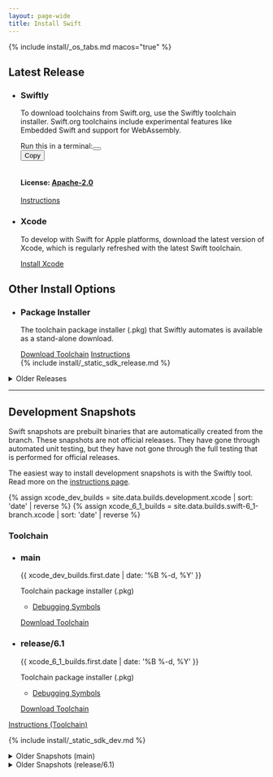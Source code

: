 ```yaml
---
layout: page-wide
title: Install Swift
---
```


{% include install/_os_tabs.md macos="true" %}

## Latest Release
<ul class="grid-level-0 grid-layout-1-column">
  <li class="grid-level-1 featured">
    <h3>Swiftly</h3>
  <p class="description">
    To download toolchains from Swift.org, use the Swiftly toolchain installer. Swift.org toolchains include experimental features like Embedded Swift and support for WebAssembly.
  </p>
  <div class="shellcode-intro">Run this in a terminal:<button id="shell" class="toggle"></button></div>
  <div class="language-plaintext highlighter-rouge"><div class="highlight"><button>Copy</button><pre style="white-space: initial;" class="highlight"><code id="shellcode"></code></pre></div></div>
  <h4>License: <a href="https://raw.githubusercontent.com/swiftlang/swiftly/refs/heads/main/LICENSE.txt">Apache-2.0</a></h4>
  <a href="/install/macos/swiftly" class="cta-secondary">Instructions</a>
  </li>
</ul>
<ul class="grid-level-0 grid-layout-1-column">
  <li class="grid-level-1">
    <h3>Xcode</h3>
    <p class="description">
      To develop with Swift for Apple platforms, download the latest version of Xcode, which is regularly refreshed with the latest Swift toolchain.
    </p>
    <a href="https://developer.apple.com/xcode/" class="cta-secondary external">Install Xcode</a>
  </li>
</ul>
<script>

var shell = "";
var shellToggle = document.getElementById("shell");
var code = document.getElementById("shellcode");

function setShell() {
  code.innerText = "curl -O https://download.swift.org/swiftly/darwin/swiftly.pkg && \\\n"
  code.innerText += "installer -pkg swiftly.pkg -target CurrentUserHomeDirectory && \\\n"
  code.innerText += "~/.swiftly/bin/swiftly init --quiet-shell-followup && \\\n"

  if (shell == "sh") {
    shell = "fish";
    code.innerText += "set -q SWIFTLY_HOME_DIR && . \"$SWIFTLY_HOME_DIR/env.fish\" || . ~/.swiftly/env.fish"
    shellToggle.innerText = "sh";
  } else {
    shell = "sh";
    code.innerText += ". \"${SWIFTLY_HOME_DIR:-~/.swiftly}/env.sh\" && \\\n"
    code.innerText += "hash -r"
    shellToggle.innerText = "fish";
  }
}

setShell();

shellToggle.addEventListener("mousedown", function() {
  setShell();
});
</script>


## Other Install Options
<ul class="grid-level-0 grid-layout-2-column">
  <li class="grid-level-1">
    <h3>Package Installer</h3>
    <p class="description">
      The toolchain package installer (.pkg) that Swiftly automates is available as a stand-alone download.
    </p>
    <a href="https://download.swift.org/{{ site.data.builds.swift_releases.last.tag | downcase }}/xcode/{{ site.data.builds.swift_releases.last.tag }}/{{ site.data.builds.swift_releases.last.tag }}-osx.pkg" class="cta-secondary">Download Toolchain</a>
    <a href="/install/macos/package_installer" class="cta-secondary">Instructions</a>
  </li>
  {% include install/_static_sdk_release.md %}
</ul>

<details class="download" style="margin-bottom: 0;">
  <summary>Older Releases</summary>
  {% include_relative _older-releases.md %}
</details>

<hr>

## Development Snapshots

Swift snapshots are prebuilt binaries that are automatically created from the branch. These snapshots are not official releases. They have gone through automated unit testing, but they have not gone through the full testing that is performed for official releases.

The easiest way to install development snapshots is with the Swiftly tool. Read more on the [instructions page](/install/macos/swiftly).

{% assign xcode_dev_builds = site.data.builds.development.xcode | sort: 'date' | reverse %}
{% assign xcode_6_1_builds = site.data.builds.swift-6_1-branch.xcode | sort: 'date' | reverse %}

<h3>Toolchain</h3>
<ul class="grid-level-0 grid-layout-2-column">
  <li class="grid-level-1">
    <h3>main</h3>
    <p class="description" style="font-size: 14px;">
      <time datetime="{{ xcode_dev_builds.first.date | date_to_xmlschema }}" title="{{ xcode_dev_builds.first.date | date: '%B %-d, %Y %l:%M %p (%Z)' }}">{{ xcode_dev_builds.first.date | date: '%B %-d, %Y' }}</time>
    </p>
    <p class="description">
      Toolchain package installer (.pkg)
      <ul>
        <li><a href="https://download.swift.org/development/xcode/{{ xcode_dev_builds.first.dir }}/{{ xcode_dev_builds.first.debug_info }}">Debugging Symbols</a></li>
      </ul>
    </p>
    <a href="https://download.swift.org/development/xcode/{{ xcode_dev_builds.first.dir }}/{{ xcode_dev_builds.first.download }}" class="cta-secondary">Download Toolchain</a>
  </li>
  <li class="grid-level-1">
    <h3>release/6.1</h3>
    <p class="description" style="font-size: 14px;">
      <time datetime="{{ xcode_6_1_builds.first.date | date_to_xmlschema }}" title="{{ xcode_6_1_builds.first.date | date: '%B %-d, %Y %l:%M %p (%Z)' }}">{{ xcode_6_1_builds.first.date | date: '%B %-d, %Y' }}</time>
    </p>
    <p class="description">
      Toolchain package installer (.pkg)
      <ul>
        <li><a href="https://download.swift.org/swift-6.1-branch/xcode/{{ xcode_6_1_builds.first.dir }}/{{ xcode_6_1_builds.first.debug_info }}">Debugging Symbols</a></li>
      </ul>
    </p>
    <a href="https://download.swift.org/swift-6.1-branch/xcode/{{ xcode_6_1_builds.first.dir }}/{{ xcode_6_1_builds.first.download }}" class="cta-secondary">Download Toolchain</a>
  </li>
</ul>
<a href="/install/macos/package_installer" class="cta-secondary">Instructions (Toolchain)</a>

{% include install/_static_sdk_dev.md %}

<details class="download" style="margin-bottom: 0;">
  <summary>Older Snapshots (main)</summary>
  {% include_relative _older-development-snapshots.md %}
</details>
<details class="download" style="margin-bottom: 0;">
  <summary>Older Snapshots (release/6.1)</summary>
  {% include_relative _older-6_1-snapshots.md %}
</details>
